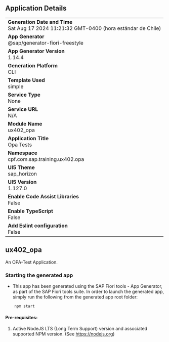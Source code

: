 ## Application Details
|               |
| ------------- |
|**Generation Date and Time**<br>Sat Aug 17 2024 11:21:32 GMT-0400 (hora estándar de Chile)|
|**App Generator**<br>@sap/generator-fiori-freestyle|
|**App Generator Version**<br>1.14.4|
|**Generation Platform**<br>CLI|
|**Template Used**<br>simple|
|**Service Type**<br>None|
|**Service URL**<br>N/A|
|**Module Name**<br>ux402_opa|
|**Application Title**<br>Opa Tests|
|**Namespace**<br>cpf.com.sap.training.ux402.opa|
|**UI5 Theme**<br>sap_horizon|
|**UI5 Version**<br>1.127.0|
|**Enable Code Assist Libraries**<br>False|
|**Enable TypeScript**<br>False|
|**Add Eslint configuration**<br>False|

## ux402_opa

An OPA-Test Application.

### Starting the generated app

-   This app has been generated using the SAP Fiori tools - App Generator, as part of the SAP Fiori tools suite.  In order to launch the generated app, simply run the following from the generated app root folder:

```
    npm start
```

#### Pre-requisites:

1. Active NodeJS LTS (Long Term Support) version and associated supported NPM version.  (See https://nodejs.org)


